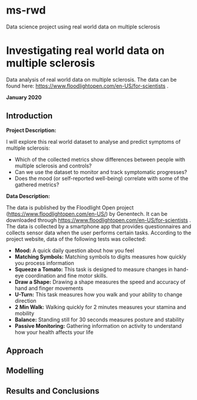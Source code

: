 # ms-rwd
Data science project using real world data on multiple sclerosis


# Investigating real world data on multiple sclerosis

Data analysis of real world data on multiple sclerosis.
The data can be found here: https://www.floodlightopen.com/en-US/for-scientists .

**January 2020**

## Introduction

**Project Description:**

I will explore this real world dataset to analyse and predict symptoms of multiple sclerosis:
* Which of the collected metrics show differences between people with multiple sclerosis and controls?
* Can we use the dataset to monitor and track symptomatic progresses?
* Does the mood (or self-reported well-being) correlate with some of the gathered metrics?

**Data Description:** 

The data is published by the Floodlight Open project (https://www.floodlightopen.com/en-US/) by Genentech. It can be downloaded through https://www.floodlightopen.com/en-US/for-scientists . The data is collected by a smartphone app that provides questionnaires and collects sensor data when the user performs certain tasks.
According to the project website, data of the following tests was collected:
* **Mood:** A quick daily question about how you feel
* **Matching Symbols:** Matching symbols to digits measures how quickly you process information
* **Squeeze a Tomato:** This task is designed to measure changes in hand-eye coordination and fine motor skills.
* **Draw a Shape:** Drawing a shape measures the speed and accuracy of hand and finger movements
* **U-Turn:** This task measures how you walk and your ability to change direction
* **2 Min Walk:** Walking quickly for 2 minutes measures your stamina and mobility
* **Balance:** Standing still for 30 seconds measures posture and stability
* **Passive Monitoring:** Gathering information on activity to understand how your health affects your life


## Approach


## Modelling


## Results and Conclusions



